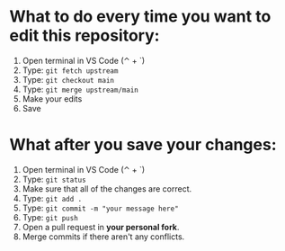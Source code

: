 # What to do every time you want to edit this repository:

1. Open terminal in VS Code (⌃ + `)
2. Type: `git fetch upstream`
3. Type: `git checkout main`
4. Type: `git merge upstream/main`
6. Make your edits
7. Save

# What after you save your changes:

1. Open terminal in VS Code (⌃ + `)
2. Type: `git status`
3. Make sure that all of the changes are correct.
4. Type: `git add .`
5. Type: `git commit -m "your message here"`
6. Type: `git push`
7. Open a pull request in **your personal fork**.
8. Merge commits if there aren't any conflicts.
